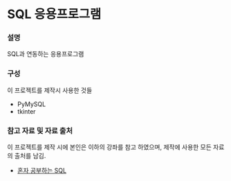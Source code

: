 # SQL 응용프로그램

### 설명

SQL과 연동하는 응용프로그램

### 구성

이 프로젝트를 제작시 사용한 것들

* PyMySQL
* tkinter

### 참고 자료 및 자료 출처

이 프로젝트를 제작 시에 본인은 이하의 강좌를 참고 하였으며,
제작에 사용한 모든 자료의 출처를 남김.

* [혼자 공부하는 SQL](https://www.hanbit.co.kr/store/books/look.php?p_code=B6846155853)